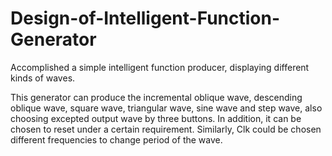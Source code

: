 # Design-of-Intelligent-Function-Generator
Accomplished a simple intelligent function producer, displaying different kinds of waves.

This generator can produce the incremental oblique wave, descending oblique wave, square wave, triangular wave, sine wave and step wave, also choosing excepted output wave by three buttons. 
In addition, it can be chosen to reset under a certain requirement. Similarly, Clk could be chosen different frequencies to change period of the wave.
